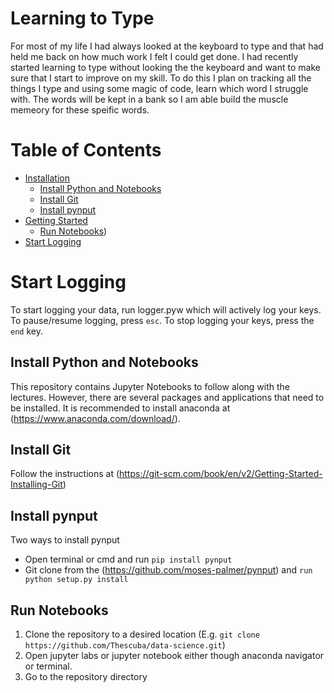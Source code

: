 # Learning to Type
For most of my life I had always looked at the keyboard to type and that had held me back on how much work I felt I could get done. I had recently started learning to type without looking the the keyboard and want to make sure that I start to improve on my skill. To do this I plan on tracking all the things I type and using some magic of code, learn which word I struggle with. The words will be kept in a bank so I am able build the muscle memeory for these speific words.

Table of Contents
=================

  * [Installation](#notebooks-installation)
    * [Install Python and Notebooks](#install-python-and-notebooks)
    * [Install Git](#install-git)
    * [Install pynput](#install-pynput)
  * [Getting Started](#getting-started)
    * [Run Notebooks](#run-notebooks))
  * [Start Logging](#start-logging)

# Start Logging
To start logging your data, run logger.pyw which will actively log your keys. To pause/resume logging, press `esc`. To stop logging your keys, press the `end` key.

## Install Python and Notebooks
This repository contains Jupyter Notebooks to follow along with the lectures. However, there are several
packages and applications that need to be installed. It is recommended to install anaconda at (https://www.anaconda.com/download/).

## Install Git
Follow the instructions at (https://git-scm.com/book/en/v2/Getting-Started-Installing-Git)

## Install pynput
Two ways to install pynput
 * Open terminal or cmd and run `pip install pynput`
 * Git clone from the (https://github.com/moses-palmer/pynput) and `run python setup.py install`
 
## Run Notebooks
1. Clone the repository to a desired location (E.g. `git clone https://github.com/Thescuba/data-science.git`)
2. Open jupyter labs or jupyter notebook either though anaconda navigator or terminal. 
3. Go to the repository directory


